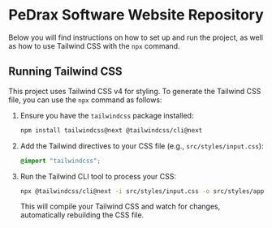 # PeDrax Software Website Repository

Below you will find instructions on how to set up and run the project, as well as how to use Tailwind CSS with the `npx` command.


## Running Tailwind CSS

This project uses Tailwind CSS v4 for styling. To generate the Tailwind CSS file, you can use the `npx` command as follows:

1. Ensure you have the `tailwindcss` package installed:
    ```sh
    npm install tailwindcss@next @tailwindcss/cli@next
    ```


4. Add the Tailwind directives to your CSS file (e.g., `src/styles/input.css`):
    ```css
    @import "tailwindcss";
    ```

5. Run the Tailwind CLI tool to process your CSS:
    ```sh
    npx @tailwindcss/cli@next -i src/styles/input.css -o src/styles/app.css --watch
    ```

   This will compile your Tailwind CSS and watch for changes, automatically rebuilding the CSS file.
